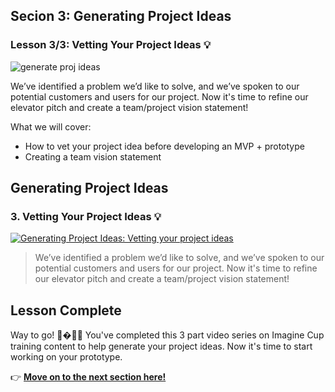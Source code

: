 
## Secion 3: Generating Project Ideas
### Lesson 3/3: Vetting Your Project Ideas 💡

![generate proj ideas](https://user-images.githubusercontent.com/18564645/133836600-4e8a62f0-224e-45b2-bdd3-745b9579fdc6.png)

We’ve identified a problem we’d like to solve, and we’ve spoken to our potential customers and users for our project. Now it's time to refine our elevator pitch and create a team/project vision statement!

What we will cover: 

- How to vet your project idea before developing an MVP + prototype
- Creating a team vision statement

## Generating Project Ideas

### 3. Vetting Your Project Ideas 💡

[![Generating Project Ideas: Vetting your project ideas](https://user-images.githubusercontent.com/18564645/133905715-570720be-14e9-416b-875b-5863f7c82bbf.png)](https://youtu.be/OjrfnrDsO98 "Generating Project Ideas: Vetting your project ideas")

> We’ve identified a problem we’d like to solve, and we’ve spoken to our potential customers and users for our project. Now it's time to refine our elevator pitch and create a team/project vision statement!

## Lesson Complete

Way to go! 🥳�🎉🎊 You've completed this 3 part video series on Imagine Cup training content to help generate your project ideas. Now it's time to start working on your prototype.

👉  [**Move on to the next section here!**](../../4-Building-A-Prototype/README.md)

